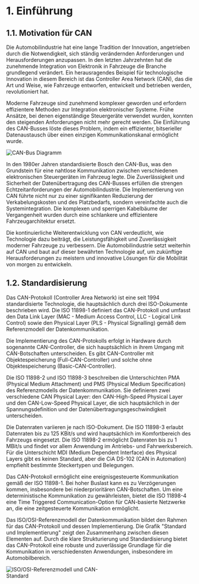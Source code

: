 
# 1. Einführung

## 1.1. Motivation für CAN

Die Automobilindustrie hat eine lange Tradition der Innovation, angetrieben durch die Notwendigkeit, sich ständig verändernden Anforderungen und Herausforderungen anzupassen. In den letzten Jahrzehnten hat die zunehmende Integration von Elektronik in Fahrzeuge die Branche grundlegend verändert. Ein herausragendes Beispiel für technologische Innovation in diesem Bereich ist das Controller Area Network (CAN), das die Art und Weise, wie Fahrzeuge entworfen, entwickelt und betrieben werden, revolutioniert hat.

Moderne Fahrzeuge sind zunehmend komplexer geworden und erfordern effizientere Methoden zur Integration elektronischer Systeme. Frühe Ansätze, bei denen eigenständige Steuergeräte verwendet wurden, konnten den steigenden Anforderungen nicht mehr gerecht werden. Die Einführung des CAN-Busses löste dieses Problem, indem ein effizienter, bitserieller Datenaustausch über einen einzigen Kommunikationskanal ermöglicht wurde.

<img src="image/README/1712016724992.png" alt="CAN-Bus Diagramm" style="max-width:50%;" />

In den 1980er Jahren standardisierte Bosch den CAN-Bus, was den Grundstein für eine nahtlose Kommunikation zwischen verschiedenen elektronischen Steuergeräten im Fahrzeug legte. Die Zuverlässigkeit und Sicherheit der Datenübertragung des CAN-Busses erfüllen die strengen Echtzeitanforderungen der Automobilindustrie. Die Implementierung von CAN führte nicht nur zu einer signifikanten Reduzierung der Verkabelungskosten und des Platzbedarfs, sondern vereinfachte auch die Systemintegration. Die komplexen und sperrigen Kabelbäume der Vergangenheit wurden durch eine schlankere und effizientere Fahrzeugarchitektur ersetzt.

Die kontinuierliche Weiterentwicklung von CAN verdeutlicht, wie Technologie dazu beiträgt, die Leistungsfähigkeit und Zuverlässigkeit moderner Fahrzeuge zu verbessern. Die Automobilindustrie setzt weiterhin auf CAN und baut auf dieser bewährten Technologie auf, um zukünftige Herausforderungen zu meistern und innovative Lösungen für die Mobilität von morgen zu entwickeln.

## 1.2. Standardisierung

Das CAN-Protokoll (Controller Area Network) ist eine seit 1994 standardisierte Technologie, die hauptsächlich durch drei ISO-Dokumente beschrieben wird. Die ISO 11898-1 definiert das CAN-Protokoll und umfasst den Data Link Layer (MAC - Medium Access Control, LLC - Logical Link Control) sowie den Physical Layer (PLS - Physical Signalling) gemäß dem Referenzmodell der Datenkommunikation.

Die Implementierung des CAN-Protokolls erfolgt in Hardware durch sogenannte CAN-Controller, die sich hauptsächlich in ihrem Umgang mit CAN-Botschaften unterscheiden. Es gibt CAN-Controller mit Objektespeicherung (Full-CAN-Controller) und solche ohne Objektespeicherung (Basic-CAN-Controller).

Die ISO 11898-2 und ISO 11898-3 beschreiben die Unterschichten PMA (Physical Medium Attachment) und PMS (Physical Medium Specification) des Referenzmodells der Datenkommunikation. Sie definieren zwei verschiedene CAN Physical Layer: den CAN-High-Speed Physical Layer und den CAN-Low-Speed Physical Layer, die sich hauptsächlich in der Spannungsdefinition und der Datenübertragungsgeschwindigkeit unterscheiden.

Die Datenraten variieren je nach ISO-Dokument. Die ISO 11898-3 erlaubt Datenraten bis zu 125 KBit/s und wird hauptsächlich im Komfortbereich des Fahrzeugs eingesetzt. Die ISO 11898-2 ermöglicht Datenraten bis zu 1 MBit/s und findet vor allem Anwendung im Antriebs- und Fahrwerksbereich. Für die Unterschicht MDI (Medium Dependent Interface) des Physical Layers gibt es keinen Standard, aber die CiA DS-102 (CAN in Automation) empfiehlt bestimmte Steckertypen und Belegungen.

Das CAN-Protokoll ermöglicht eine ereignisgesteuerte Kommunikation gemäß der ISO 11898-1. Bei hoher Buslast kann es zu Verzögerungen kommen, insbesondere bei niederprioritären CAN-Botschaften. Um eine deterministische Kommunikation zu gewährleisten, bietet die ISO 11898-4 eine Time Triggered Communication-Option für CAN-basierte Netzwerke an, die eine zeitgesteuerte Kommunikation ermöglicht.

Das ISO/OSI-Referenzmodell der Datenkommunikation bildet den Rahmen für das CAN-Protokoll und dessen Implementierung. Die Grafik "Standard und Implementierung" zeigt den Zusammenhang zwischen diesen Elementen auf. Durch die klare Strukturierung und Standardisierung bietet das CAN-Protokoll eine robuste und zuverlässige Grundlage für die Kommunikation in verschiedensten Anwendungen, insbesondere im Automobilbereich.

<img src="image/README/1712017003646.png" alt="ISO/OSI-Referenzmodell und CAN-Standard" style="max-width:50%;" />

